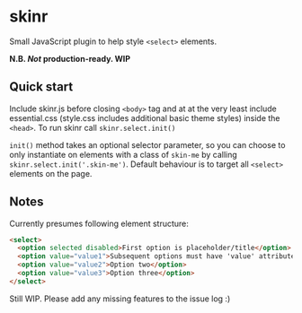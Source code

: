 # skinr
Small JavaScript plugin to help style `<select>` elements.

**N.B. _Not_ production-ready. WIP**

## Quick start

Include skinr.js before closing `<body>` tag and at at the very least include essential.css (style.css includes additional basic theme styles) inside the `<head>`. To run skinr call `skinr.select.init()`

`init()` method takes an optional selector parameter, so you can choose to only instantiate on elements with a class of `skin-me` by calling `skinr.select.init('.skin-me')`. Default behaviour is to target all `<select>` elements on the page.

## Notes

Currently presumes following element structure:

```html
<select>
  <option selected disabled>First option is placeholder/title</option>
  <option value="value1">Subsequent options must have 'value' attribute</option>
  <option value="value2">Option two</option>
  <option value="value3">Option three</option>
</select>
```

Still WIP. Please add any missing features to the issue log :)